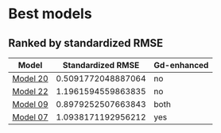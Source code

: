# Best models
## Ranked by standardized RMSE
| Model                                   | Standardized RMSE  | Gd-enhanced |
| --------------------------------------- | ------------------ | ------------ |
| [Model 20](./models/model20/model20.md) | 0.5091772048887064 | no           |
| [Model 22](./models/model20/model22.md) | 1.1961594559863835 | no           |
| [Model 09](./models/model09/model09.md) | 0.8979252507663843 | both         |
| [Model 07](./models/model07/model07.md) | 1.0938171192956212 | yes          |
